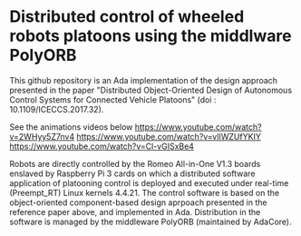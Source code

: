 # Distributed control of wheeled robots platoons using the middlware PolyORB

This github repository is an Ada implementation of the design approach presented in the paper "Distributed Object-Oriented Design of Autonomous Control Systems for Connected Vehicle Platoons" (doi : 10.1109/ICECCS.2017.32).

See the animations videos below
https://www.youtube.com/watch?v=2WHyy5Z7nv4
https://www.youtube.com/watch?v=vIlWZUfYKIY
https://www.youtube.com/watch?v=Cl-vGISxBe4

Robots are directly controlled by the Romeo All-in-One V1.3 boards enslaved by Raspberry Pi 3 cards on which a distributed software application of platooning control is deployed and executed under real-time (Preempt_RT) Linux kernels 4.4.21. The control software is based on the object-oriented component-based design aprpoach presented in the reference paper above, and implemented in Ada. Distribution in the software is managed by the middleware PolyORB (maintained by AdaCore).
